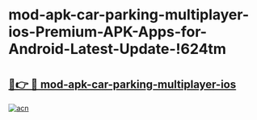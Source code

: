# mod-apk-car-parking-multiplayer-ios-Premium-APK-Apps-for-Android-Latest-Update-!624tm

# <h2><a href="https://8g3574.esa.edu.pl?title=mod-apk-car-parking-multiplayer-ios&ref=624tm">🔗👉 🔴 mod-apk-car-parking-multiplayer-ios</a></h2>

[![acn](https://github.com/user-attachments/assets/0f9c940e-d8b0-45ae-aac7-cd30a18b3e1c)](https://8g3574.esa.edu.pl?title=mod-apk-car-parking-multiplayer-ios&ref=624tm)

